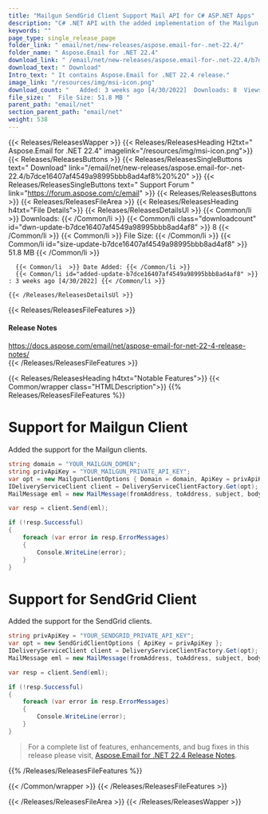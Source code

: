 ```yaml
---
title: "Mailgun SendGrid Client Support Mail API for C# ASP.NET Apps"
description: "C# .NET API with the added implementation of the Mailgun client and SendGrid Client to have more compatibility and scalability of our Email Manipulation API."
keywords: ""
page_type: single_release_page
folder_link: " email/net/new-releases/aspose.email-for-.net-22.4/"
folder_name: " Aspose.Email for .NET 22.4"
download_link: " /email/net/new-releases/aspose.email-for-.net-22.4/b7dce16407af4549a98995bbb8ad4af8"
download_text: " Download"
Intro_text: " It contains Aspose.Email for .NET 22.4 release."
image_link: "/resources/img/msi-icon.png"
download_count: "   Added: 3 weeks ago [4/30/2022]  Downloads: 8  Views: 6"
file_size: "  File Size: 51.8 MB "
parent_path: "email/net"
section_parent_path: "email/net"
weight: 538
---
```


{{< Releases/ReleasesWapper >}}
{{< Releases/ReleasesHeading H2txt=" Aspose.Email for .NET 22.4" imagelink="/resources/img/msi-icon.png">}}
{{< Releases/ReleasesButtons >}}
{{< Releases/ReleasesSingleButtons text=" Download" link="/email/net/new-releases/aspose.email-for-.net-22.4/b7dce16407af4549a98995bbb8ad4af8%20%20" >}}
{{< Releases/ReleasesSingleButtons text=" Support Forum " link="https://forum.aspose.com/c/email" >}}
{{< Releases/ReleasesButtons >}}
{{< Releases/ReleasesFileArea >}}
{{< Releases/ReleasesHeading h4txt="File Details">}}
{{< Releases/ReleasesDetailsUl >}}
{{< Common/li  >}} Downloads: {{< /Common/li >}}
{{< Common/li class="downloadcount" id="dwn-update-b7dce16407af4549a98995bbb8ad4af8" >}} 8 {{< /Common/li >}}
{{< Common/li  >}} File Size: {{< /Common/li >}}
{{< Common/li id="size-update-b7dce16407af4549a98995bbb8ad4af8" >}} 51.8 MB {{< /Common/li >}}

      {{< Common/li  >}} Date Added: {{< /Common/li >}}
      {{< Common/li id="added-update-b7dce16407af4549a98995bbb8ad4af8" >}} : 3 weeks ago [4/30/2022] {{< /Common/li >}}

    {{< /Releases/ReleasesDetailsUl >}}

{{< Releases/ReleasesFileFeatures >}}
<h4>Release Notes</h4><div><a href="https://docs.aspose.com/email/net/aspose-email-for-net-22-4-release-notes/">https://docs.aspose.com/email/net/aspose-email-for-net-22-4-release-notes/</a></div>
{{< /Releases/ReleasesFileFeatures >}}

{{< Releases/ReleasesHeading h4txt="Notable Features">}}
{{< Common/wrapper class="HTMLDescription">}}
{{% Releases/ReleasesFileFeatures %}}

# Support for Mailgun Client

Added the support for the Mailgun clients.

```csharp
string domain = "YOUR_MAILGUN_DOMEN";
string privApiKey = "YOUR_MAILGUN_PRIVATE_API_KEY";
var opt = new MailgunClientOptions { Domain = domain, ApiKey = privApiKey };
IDeliveryServiceClient client = DeliveryServiceClientFactory.Get(opt);
MailMessage eml = new MailMessage(fromAddress, toAddress, subject, body);

var resp = client.Send(eml);

if (!resp.Successful)
{
    foreach (var error in resp.ErrorMessages)
    {
        Console.WriteLine(error);
    }
}
```

# Support for SendGrid Client

Added the support for the SendGrid clients.
```csharp
string privApiKey = "YOUR_SENDGRID_PRIVATE_API_KEY";
var opt = new SendGridClientOptions { ApiKey = privApiKey };
IDeliveryServiceClient client = DeliveryServiceClientFactory.Get(opt);
MailMessage eml = new MailMessage(fromAddress, toAddress, subject, body);

var resp = client.Send(eml);

if (!resp.Successful)
{
    foreach (var error in resp.ErrorMessages)
    {
        Console.WriteLine(error);
    }
}
```

> For a complete list of features, enhancements, and bug fixes in this release please visit, [Aspose.Email for .NET 22.4 Release Notes](https://docs.aspose.com/email/net/aspose-email-for-net-22-4-release-notes/).

{{% /Releases/ReleasesFileFeatures %}}

{{< /Common/wrapper >}}
{{< /Releases/ReleasesFileFeatures >}}

{{< /Releases/ReleasesFileArea >}}
{{< /Releases/ReleasesWapper >}}
